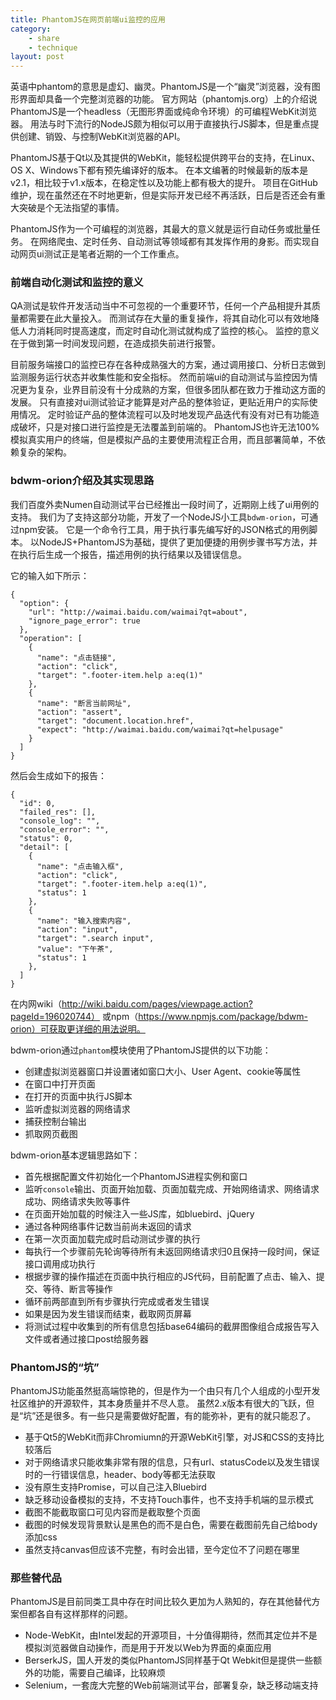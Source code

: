 ```yaml
---
title: PhantomJS在网页前端ui监控的应用
category: 
    - share
    - technique
layout: post
---
```


英语中phantom的意思是虚幻、幽灵。PhantomJS是一个“幽灵”浏览器，没有图形界面却具备一个完整浏览器的功能。
官方网站（phantomjs.org）上的介绍说PhantomJS是一个headless（无图形界面或纯命令环境）的可编程WebKit浏览器。
用法与时下流行的NodeJS颇为相似可以用于直接执行JS脚本，但是重点提供创建、销毁、与控制WebKit浏览器的API。

PhantomJS基于Qt以及其提供的WebKit，能轻松提供跨平台的支持，在Linux、OS X、Windows下都有预先编译好的版本。
在本文编著的时候最新的版本是v2.1，相比较于v1.x版本，在稳定性以及功能上都有极大的提升。
项目在GitHub维护，现在虽然还在不时地更新，但是实际开发已经不再活跃，日后是否还会有重大突破是个无法指望的事情。

PhantomJS作为一个可编程的浏览器，其最大的意义就是运行自动任务或批量任务。
在网络爬虫、定时任务、自动测试等领域都有其发挥作用的身影。而实现自动网页ui测试正是笔者近期的一个工作重点。


### 前端自动化测试和监控的意义

QA测试是软件开发活动当中不可忽视的一个重要环节，任何一个产品相提升其质量都需要在此大量投入。
而测试存在大量的重复操作，将其自动化可以有效地降低人力消耗同时提高速度，而定时自动化测试就构成了监控的核心。
监控的意义在于做到第一时间发现问题，在造成损失前进行报警。

目前服务端接口的监控已存在各种成熟强大的方案，通过调用接口、分析日志做到监测服务运行状态并收集性能和安全指标。
然而前端ui的自动测试与监控因为情况更为复杂，业界目前没有十分成熟的方案，但很多团队都在致力于推动这方面的发展。
只有直接对ui测试验证才能算是对产品的整体验证，更贴近用户的实际使用情况。
定时验证产品的整体流程可以及时地发现产品迭代有没有对已有功能造成破坏，只是对接口进行监控是无法覆盖到前端的。
PhantomJS也许无法100%模拟真实用户的终端，但是模拟产品的主要使用流程正合用，而且部署简单，不依赖复杂的架构。


### bdwm-orion介绍及其实现思路

我们百度外卖Numen自动测试平台已经推出一段时间了，近期刚上线了ui用例的支持。
我们为了支持这部分功能，开发了一个NodeJS小工具`bdwm-orion`，可通过npm安装。
它是一个命令行工具，用于执行事先编写好的JSON格式的用例脚本。
以NodeJS+PhantomJS为基础，提供了更加便捷的用例步骤书写方法，并在执行后生成一个报告，描述用例的执行结果以及错误信息。

它的输入如下所示：

    {
      "option": {
        "url": "http://waimai.baidu.com/waimai?qt=about",
        "ignore_page_error": true
      },
      "operation": [
        {
          "name": "点击链接",
          "action": "click",
          "target": ".footer-item.help a:eq(1)"
        },
        {
          "name": "断言当前网址",
          "action": "assert",
          "target": "document.location.href",
          "expect": "http://waimai.baidu.com/waimai?qt=helpusage"
        }
      ]
    }

然后会生成如下的报告：

    {
      "id": 0,
      "failed_res": [],
      "console_log": "",
      "console_error": "",
      "status": 0,
      "detail": [
        {
          "name": "点击输入框",
          "action": "click",
          "target": ".footer-item.help a:eq(1)",
          "status": 1
        },
        {
          "name": "输入搜索内容",
          "action": "input",
          "target": ".search input",
          "value": "下午茶",
          "status": 1
        },
      ]
    }

在内网wiki（http://wiki.baidu.com/pages/viewpage.action?pageId=196020744）
或npm（https://www.npmjs.com/package/bdwm-orion）可获取更详细的用法说明。

bdwm-orion通过`phantom`模块使用了PhantomJS提供的以下功能：

 - 创建虚拟浏览器窗口并设置诸如窗口大小、User Agent、cookie等属性
 - 在窗口中打开页面
 - 在打开的页面中执行JS脚本
 - 监听虚拟浏览器的网络请求
 - 捕获控制台输出
 - 抓取网页截图

bdwm-orion基本逻辑思路如下：
 - 首先根据配置文件初始化一个PhantomJS进程实例和窗口
 - 监听`console`输出、页面开始加载、页面加载完成、开始网络请求、网络请求成功、网络请求失败等事件
 - 在页面开始加载的时候注入一些JS库，如bluebird、jQuery
 - 通过各种网络事件记数当前尚未返回的请求
 - 在第一次页面加载完成时启动测试步骤的执行
 - 每执行一个步骤前先轮询等待所有未返回网络请求归0且保持一段时间，保证接口调用成功执行
 - 根据步骤的操作描述在页面中执行相应的JS代码，目前配置了点击、输入、提交、等待、断言等操作
 - 循环前两部直到所有步骤执行完成或者发生错误
 - 如果是因为发生错误而结束，截取网页屏幕
 - 将测试过程中收集到的所有信息包括base64编码的截屏图像组合成报告写入文件或者通过接口post给服务器
 

### PhantomJS的“坑”

PhantomJS功能虽然挺高端惊艳的，但是作为一个由只有几个人组成的小型开发社区维护的开源软件，其本身质量并不尽人意。
虽然2.x版本有很大的飞跃，但是“坑”还是很多。有一些只是需要做好配置，有的能弥补，更有的就只能忍了。

 - 基于Qt5的WebKit而非Chromiumn的开源WebKit引擎，对JS和CSS的支持比较落后
 - 对于网络请求只能收集非常有限的信息，只有url、statusCode以及发生错误时的一行错误信息，header、body等都无法获取
 - 没有原生支持Promise，可以自己注入Bluebird
 - 缺乏移动设备模拟的支持，不支持Touch事件，也不支持手机端的显示模式
 - 截图不能截取窗口可见内容而是截取整个页面
 - 截图的时候发现背景默认是黑色的而不是白色，需要在截图前先自己给body添加css
 - 虽然支持canvas但应该不完整，有时会出错，至今定位不了问题在哪里

### 那些替代品

PhantomJS是目前同类工具中存在时间比较久更加为人熟知的，存在其他替代方案但都各自有这样那样的问题。

 - Node-WebKit，由Intel发起的开源项目，十分值得期待，然而其定位并不是模拟浏览器做自动操作，而是用于开发以Web为界面的桌面应用
 - BerserkJS，国人开发的类似PhantomJS同样基于Qt Webkit但是提供一些额外的功能，需要自己编译，比较麻烦
 - Selenium，一套庞大完整的Web前端测试平台，部署复杂，缺乏移动端支持

